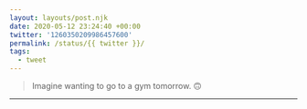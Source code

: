 ```yaml
---
layout: layouts/post.njk
date: 2020-05-12 23:24:40 +00:00
twitter: '1260350209986457600'
permalink: /status/{{ twitter }}/
tags: 
  - tweet
---
```


> Imagine wanting to go to a gym tomorrow. 🙃

---
